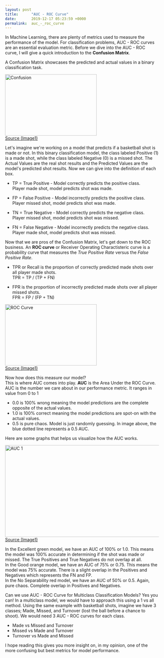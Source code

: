```yaml
---
layout: post
title:      "AUC - ROC Curve"
date:       2019-12-17 05:23:59 +0000
permalink:  auc_-_roc_curve
---
```



In Machine Learning, there are plenty of metrics used to measure the performance of the model. For classification problems, AUC - ROC curves are an essential evaluation metric. Before we dive into the AUC - ROC curve, I will give a quick introduction to the **Confusion Matrix**.

A Confusion Matrix showcases the predicted and actual values in a binary classification task.

<img src="https://imgur.com/CqgrQCh.jpg" alt="Confusion" width="300" height="200"><br>
[Source (Image1)](https://stackabuse.com/understanding-roc-curves-with-python/)

Let's imagine we're working on a model that predicts if a basketball shot is made or not. In this binary classification model, the class labeled Positive (1) is a made shot, while the class labeled Negative (0) is a missed shot. The Actual Values are the real shot results and the Predicted Values are the model's predicted shot results.
Now we can give into the definition of each box.

* TP = True Positive - Model correctly predicts the positive class.<br>
Player made shot, model predicts shot was made.

* FP = False Positive - Model incorrectly predicts the positive class.<br>
Player missed shot, model predicts shot was made.

* TN = True Negative - Model correctly predicts the negative class.<br>
Player missed shot, model predicts shot was missed.

* FN = False Negative - Model incorrectly predicts the negative class.<br>
Player made shot, model predicts shot was missed.

Now that we are pros of the Confusion Matrix, let's get down to the ROC business. An **ROC curve** or Receiver Operating Charactisteric curve is a probability curve that measures the _True Positive Rate_ versus the _False Positive Rate_.

* TPR or Recall is the proportion of correctly predicted made shots over all player made shots.<br>
TPR = TP / (TP + FN)

* FPR is the proportion of incorrectly predicted made shots over all player missed shots.<br>
FPR = FP / (FP + TN)

<img src="https://imgur.com/t6GBppS.jpg" alt="ROC Curve" width="300" height="200"><br>
[Source (Image1)](https://scikit-learn.org/stable/auto_examples/model_selection/plot_roc.html)

Now how does this measure our model?<br>
This is where AUC comes into play. **AUC** is the Area Under the ROC Curve. AUC is the number we care about in our performance metric. It ranges in value from 0 to 1
* 0.0 is 100% wrong meaning the model predictions are the complete opposite of the actual values.
* 1.0  is 100% correct meaning the model predictions are spot-on with the actual values.
* 0.5 is pure chaos. Model is just randomly guessing. In image above, the blue dotted line represents a 0.5 AUC.

Here are some graphs that helps us visualize how the AUC works.

<img src="https://imgur.com/m10XM8X.jpg" alt="AUC 1" width="600" height="300"><br>
[Source (Image1)](https://www.datasciencecentral.com/profiles/blogs/roc-curve-explained-in-one-picture)

In the Excellent green model, we have an AUC of 100% or 1.0. This means the model was 100% accurate in determining if the shot was made or missed. The True Positives and True Negatives do not overlap at all.<br>
In the Good orange model, we have an AUC of 75% or 0.75. This means the model was 75% accurate. There is a slight overlap in the Positives and Negatives which represents the FN and FP.<br>
In the No Separability red model, we have an AUC of 50% or 0.5. Again, pure chaos. Complete overlap in Positives and Negatives.

Can we use AUC - ROC Curve for Multiclass Classification Models?
Yes you can! In a multiclass model, we would have to approach this using a 1 vs all method. Using the same example with basketball shots, imagine we have 3 classes; Made, Missed, and Turnover (lost the ball before a chance to shoot). We would need 3 AUC - ROC curves for each class.
* Made vs Missed and Turnover
* Missed vs Made and Turnover
* Turnover vs Made and Missed

I hope reading this gives you more insight on, in my opinion, one of the more confusing but best metrics for model performance. 
